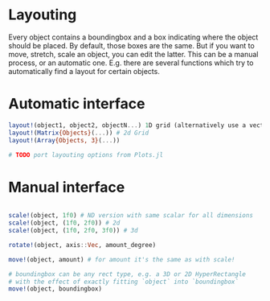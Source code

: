 # Layouting

Every object contains a boundingbox and a box indicating where the object should be placed.
By default, those boxes are the same. But if you want to move, stretch, scale an object, you can edit the latter.
This can be a manual process, or an automatic one.
E.g. there are several functions which try to automatically find a layout for certain objects.

# Automatic interface

```Julia
layout!(object1, object2, objectN...) 1D grid (alternatively use a vector)
layout!(Matrix{Objects}(...)) # 2d Grid
layout!(Array{Objects, 3}(...))

# TODO port layouting options from Plots.jl

```


# Manual interface

```Julia

scale!(object, 1f0) # ND version with same scalar for all dimensions
scale!(object, (1f0, 2f0)) # 2d
scale!(object, (1f0, 2f0, 3f0)) # 3d

rotate!(object, axis::Vec, amount_degree)

move!(object, amount) # for amount it's the same as with scale!

# boundingbox can be any rect type, e.g. a 3D or 2D HyperRectangle
# with the effect of exactly fitting `object` into `boundingbox`
move!(object, boundingbox)
```
